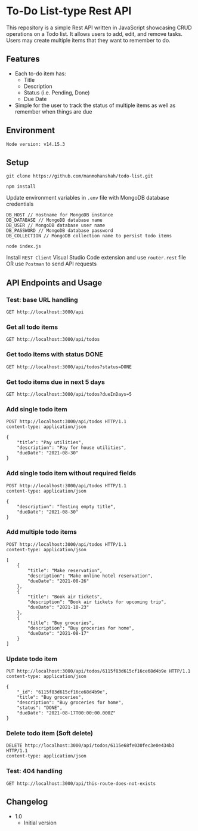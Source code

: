 # To-Do List-type Rest API

This repository is a simple Rest API written in JavaScript showcasing CRUD operations on a Todo list. It allows users to add, edit, and remove tasks. Users may create multiple items that they want to remember to do.

## Features

- Each to-do item has:
  - Title
  - Description
  - Status (i.e. Pending, Done)
  - Due Date
- Simple for the user to track the status of multiple items as well as remember when things are due

## Environment

```
Node version: v14.15.3
```

## Setup

```
git clone https://github.com/manmohanshah/todo-list.git

npm install
```

Update environment variables in `.env` file with MongoDB database credentials

```
DB_HOST // Hostname for MongoDB instance
DB_DATABASE // MongoDB database name
DB_USER // MongoDB database user name
DB_PASSWORD // MongoDB database password
DB_COLLECTION // MongoDB collection name to persist todo items
```

```
node index.js
```

Install `REST Client` Visual Studio Code extension and use `router.rest` file OR use `Postman` to send API requests

## API Endpoints and Usage

### Test: base URL handling

```
GET http://localhost:3000/api
```

### Get all todo items

```
GET http://localhost:3000/api/todos
```

### Get todo items with status DONE

```
GET http://localhost:3000/api/todos?status=DONE
```

### Get todo items due in next 5 days

```
GET http://localhost:3000/api/todos?dueInDays=5
```

### Add single todo item

```
POST http://localhost:3000/api/todos HTTP/1.1
content-type: application/json

{
    "title": "Pay utilities",
    "description": "Pay for house utilities",
    "dueDate": "2021-08-30"
}
```

### Add single todo item without required fields

```
POST http://localhost:3000/api/todos HTTP/1.1
content-type: application/json

{
    "description": "Testing empty title",
    "dueDate": "2021-08-30"
}
```

### Add multiple todo items

```
POST http://localhost:3000/api/todos HTTP/1.1
content-type: application/json

[
    {
        "title": "Make reservation",
        "description": "Make online hotel reservation",
        "dueDate": "2021-08-26"
    },
    {
        "title": "Book air tickets",
        "description": "Book air tickets for upcoming trip",
        "dueDate": "2021-10-23"
    },
    {
        "title": "Buy groceries",
        "description": "Buy groceries for home",
        "dueDate": "2021-08-17"
    }
]
```

### Update todo item

```
PUT http://localhost:3000/api/todos/6115f83d615cf16ce68d4b9e HTTP/1.1
content-type: application/json

{
    "_id": "6115f83d615cf16ce68d4b9e",
    "title": "Buy groceries",
    "description": "Buy groceries for home",
    "status": "DONE",
    "dueDate": "2021-08-17T00:00:00.000Z"
}
```

### Delete todo item (Soft delete)

```
DELETE http://localhost:3000/api/todos/6115e68fe030fec3e0e434b3 HTTP/1.1
content-type: application/json
```

### Test: 404 handling

```
GET http://localhost:3000/api/this-route-does-not-exists
```

## Changelog

- 1.0
  - Initial version
